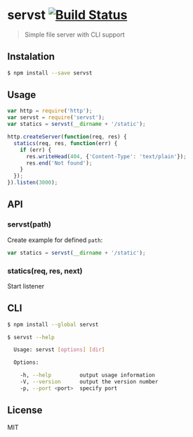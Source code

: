 # servst [![Build Status](https://travis-ci.org/andrepolischuk/servst.svg?branch=master)](https://travis-ci.org/andrepolischuk/servst)

  > Simple file server with CLI support

## Instalation

```sh
$ npm install --save servst
```

## Usage

```js
var http = require('http');
var servst = require('servst');
var statics = servst(__dirname + '/static');

http.createServer(function(req, res) {
  statics(req, res, function(err) {
    if (err) {
      res.writeHead(404, {'Content-Type': 'text/plain'});
      res.end('Not found');
    }
  });
}).listen(3000);
```

## API

### servst(path)

  Create example for defined `path`:

```js
var statics = servst(__dirname + '/static');
```

### statics(req, res, next)

  Start listener

## CLI

```sh
$ npm install --global servst
```

```sh
$ servst --help

  Usage: servst [options] [dir]

  Options:

    -h, --help         output usage information
    -V, --version      output the version number
    -p, --port <port>  specify port
```

## License

  MIT
